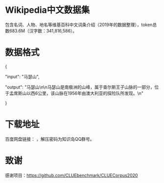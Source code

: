 # Wikipedia中文数据集
包含名词、人物、地名等维基百科中文词条介绍（2019年的数据整理），token总数683.6M（汉字数：341,816,586）。

# 数据格式
{

"input": "马瑟山", 

"output": "马瑟山\n\n马瑟山是南极洲的山峰，属于查尔斯王子山脉的一部分，位于孟席斯山以西6公里，该山脉在1956年由澳大利亚的探险队所发现。\n"

}

# 下载地址
百度网盘链接： ，解压密码为知识岛QQ群号。

# 致谢
感谢项目：https://github.com/CLUEbenchmark/CLUECorpus2020

